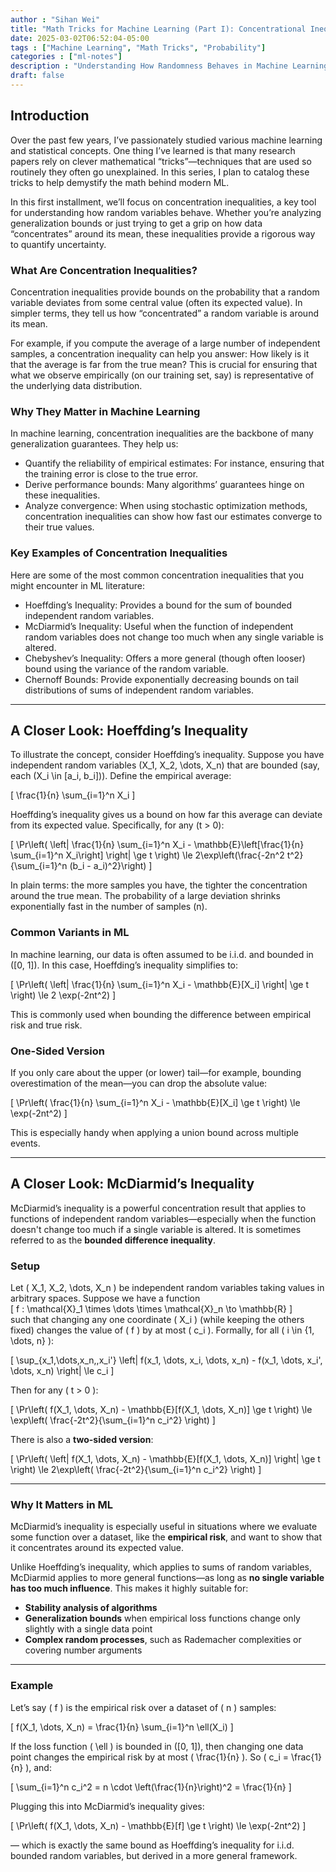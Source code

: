 ```yaml
---
author : "Sihan Wei"
title: "Math Tricks for Machine Learning (Part I): Concentrational Inequality"
date: 2025-03-02T06:52:04-05:00
tags : ["Machine Learning", "Math Tricks", "Probability"]
categories : ["ml-notes"]
description : "Understanding How Randomness Behaves in Machine Learning"
draft: false
---
```

## Introduction

Over the past few years, I’ve passionately studied various machine learning and statistical concepts. One thing I’ve learned is that many research papers rely on clever mathematical “tricks”—techniques that are used so routinely they often go unexplained. In this series, I plan to catalog these tricks to help demystify the math behind modern ML.

In this first installment, we’ll focus on concentration inequalities, a key tool for understanding how random variables behave. Whether you’re analyzing generalization bounds or just trying to get a grip on how data “concentrates” around its mean, these inequalities provide a rigorous way to quantify uncertainty.

### What Are Concentration Inequalities?

Concentration inequalities provide bounds on the probability that a random variable deviates from some central value (often its expected value). In simpler terms, they tell us how “concentrated” a random variable is around its mean.

For example, if you compute the average of a large number of independent samples, a concentration inequality can help you answer: How likely is it that the average is far from the true mean? This is crucial for ensuring that what we observe empirically (on our training set, say) is representative of the underlying data distribution.

### Why They Matter in Machine Learning

In machine learning, concentration inequalities are the backbone of many generalization guarantees. They help us:
+ Quantify the reliability of empirical estimates: For instance, ensuring that the training error is close to the true error.
+ Derive performance bounds: Many algorithms’ guarantees hinge on these inequalities.
+ Analyze convergence: When using stochastic optimization methods, concentration inequalities can show how fast our estimates converge to their true values.

### Key Examples of Concentration Inequalities

Here are some of the most common concentration inequalities that you might encounter in ML literature:
+ Hoeffding’s Inequality: Provides a bound for the sum of bounded independent random variables.
+ McDiarmid’s Inequality: Useful when the function of independent random variables does not change too much when any single variable is altered.
+ Chebyshev’s Inequality: Offers a more general (though often looser) bound using the variance of the random variable.
+ Chernoff Bounds: Provide exponentially decreasing bounds on tail distributions of sums of independent random variables.
---

## A Closer Look: Hoeffding’s Inequality

To illustrate the concept, consider Hoeffding’s inequality. Suppose you have independent random variables \(X_1, X_2, \dots, X_n\) that are bounded (say, each \(X_i \in [a_i, b_i]\)). Define the empirical average:

\[
\frac{1}{n} \sum_{i=1}^n X_i
\]

Hoeffding’s inequality gives us a bound on how far this average can deviate from its expected value. Specifically, for any \(t > 0\):

\[
\Pr\left( \left| \frac{1}{n} \sum_{i=1}^n X_i - \mathbb{E}\left[\frac{1}{n} \sum_{i=1}^n X_i\right] \right| \ge t \right) \le 2\exp\left(\frac{-2n^2 t^2}{\sum_{i=1}^n (b_i - a_i)^2}\right)
\]

In plain terms: the more samples you have, the tighter the concentration around the true mean. The probability of a large deviation shrinks exponentially fast in the number of samples \(n\).

### Common Variants in ML

In machine learning, our data is often assumed to be i.i.d. and bounded in \([0, 1]\). In this case, Hoeffding’s inequality simplifies to:


\[
\Pr\left( \left| \frac{1}{n} \sum_{i=1}^n X_i - \mathbb{E}[X_i] \right| \ge t \right)
\le 2 \exp(-2nt^2)
\]

This is commonly used when bounding the difference between empirical risk and true risk.

### One-Sided Version

If you only care about the upper (or lower) tail—for example, bounding overestimation of the mean—you can drop the absolute value:

\[
\Pr\left( \frac{1}{n} \sum_{i=1}^n X_i - \mathbb{E}[X_i] \ge t \right)
\le \exp(-2nt^2)
\]

This is especially handy when applying a union bound across multiple events.

---

## A Closer Look: McDiarmid’s Inequality

McDiarmid’s inequality is a powerful concentration result that applies to functions of independent random variables—especially when the function doesn't change too much if a single variable is altered. It is sometimes referred to as the **bounded difference inequality**.

### Setup

Let \( X_1, X_2, \dots, X_n \) be independent random variables taking values in arbitrary spaces. Suppose we have a function  
\[
f : \mathcal{X}_1 \times \dots \times \mathcal{X}_n \to \mathbb{R}
\]  
such that changing any one coordinate \( X_i \) (while keeping the others fixed) changes the value of \( f \) by at most \( c_i \). Formally, for all \( i \in \{1, \dots, n\} \):

\[
\sup_{x_1,\dots,x_n,\,x_i'} \left| f(x_1, \dots, x_i, \dots, x_n) - f(x_1, \dots, x_i', \dots, x_n) \right| \le c_i
\]

Then for any \( t > 0 \):

\[
\Pr\left( f(X_1, \dots, X_n) - \mathbb{E}[f(X_1, \dots, X_n)] \ge t \right)
\le \exp\left( \frac{-2t^2}{\sum_{i=1}^n c_i^2} \right)
\]

There is also a **two-sided version**:

\[
\Pr\left( \left| f(X_1, \dots, X_n) - \mathbb{E}[f(X_1, \dots, X_n)] \right| \ge t \right)
\le 2\exp\left( \frac{-2t^2}{\sum_{i=1}^n c_i^2} \right)
\]

---

### Why It Matters in ML

McDiarmid’s inequality is especially useful in situations where we evaluate some function over a dataset, like the **empirical risk**, and want to show that it concentrates around its expected value.

Unlike Hoeffding’s inequality, which applies to sums of random variables, McDiarmid applies to more general functions—as long as **no single variable has too much influence**. This makes it highly suitable for:

- **Stability analysis of algorithms**
- **Generalization bounds** when empirical loss functions change only slightly with a single data point
- **Complex random processes**, such as Rademacher complexities or covering number arguments

---

### Example

Let’s say \( f \) is the empirical risk over a dataset of \( n \) samples:

\[
f(X_1, \dots, X_n) = \frac{1}{n} \sum_{i=1}^n \ell(X_i)
\]

If the loss function \( \ell \) is bounded in \([0, 1]\), then changing one data point changes the empirical risk by at most \( \frac{1}{n} \). So \( c_i = \frac{1}{n} \), and:

\[
\sum_{i=1}^n c_i^2 = n \cdot \left(\frac{1}{n}\right)^2 = \frac{1}{n}
\]

Plugging this into McDiarmid’s inequality gives:

\[
\Pr\left( f(X_1, \dots, X_n) - \mathbb{E}[f] \ge t \right)
\le \exp(-2nt^2)
\]

— which is exactly the same bound as Hoeffding’s inequality for i.i.d. bounded random variables, but derived in a more general framework.
